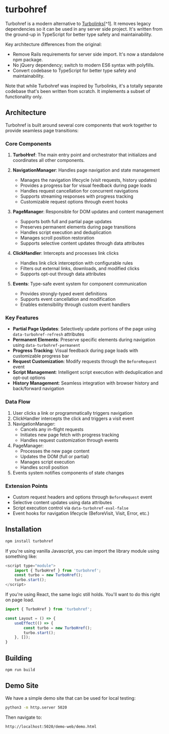 # turbohref

Turbohref is a modern alternative to [Turbolinks](https://github.com/turbolinks/turbolinks)[^1]. It removes legacy
dependencies so it can be used in any server side project. It's written from the ground-up in TypeScript for better type
safety and maintainability.

Key architecture differences from the original:
- Remove Rails requirements for server side import. It's now a standalone npm package.
- No jQuery dependency; switch to modern ES6 syntax with polyfills.
- Convert codebase to TypeScript for better type safety and maintainability.

Note that while Turbohref was inspired by Turbolinks, it's a totally separate codebase that's been written from scratch. It implements a subset of functionality only.

## Architecture

Turbohref is built around several core components that work together to provide seamless page transitions:

### Core Components

1. **TurboHref**: The main entry point and orchestrator that initializes and coordinates all other components.

2. **NavigationManager**: Handles page navigation and state management
   - Manages the navigation lifecycle (visit requests, history updates)
   - Provides a progress bar for visual feedback during page loads
   - Handles request cancellation for concurrent navigations
   - Supports streaming responses with progress tracking
   - Customizable request options through event hooks

3. **PageManager**: Responsible for DOM updates and content management
   - Supports both full and partial page updates
   - Preserves permanent elements during page transitions
   - Handles script execution and deduplication
   - Manages scroll position restoration
   - Supports selective content updates through data attributes

4. **ClickHandler**: Intercepts and processes link clicks
   - Handles link click interception with configurable rules
   - Filters out external links, downloads, and modified clicks
   - Supports opt-out through data attributes

5. **Events**: Type-safe event system for component communication
   - Provides strongly-typed event definitions
   - Supports event cancellation and modification
   - Enables extensibility through custom event handlers

### Key Features

- **Partial Page Updates**: Selectively update portions of the page using `data-turbohref-refresh` attributes
- **Permanent Elements**: Preserve specific elements during navigation using `data-turbohref-permanent`
- **Progress Tracking**: Visual feedback during page loads with customizable progress bar
- **Request Customization**: Modify requests through the `BeforeRequest` event
- **Script Management**: Intelligent script execution with deduplication and opt-out options
- **History Management**: Seamless integration with browser history and back/forward navigation

### Data Flow

1. User clicks a link or programmatically triggers navigation
2. ClickHandler intercepts the click and triggers a visit event
3. NavigationManager:
   - Cancels any in-flight requests
   - Initiates new page fetch with progress tracking
   - Handles request customization through events
4. PageManager:
   - Processes the new page content
   - Updates the DOM (full or partial)
   - Manages script execution
   - Handles scroll position
5. Events system notifies components of state changes

### Extension Points

- Custom request headers and options through `BeforeRequest` event
- Selective content updates using data attributes
- Script execution control via `data-turbohref-eval-false`
- Event hooks for navigation lifecycle (BeforeVisit, Visit, Error, etc.)

## Installation

```bash
npm install turbohref
```

If you're using vanilla Javascript, you can import the library module using something like:

```javascript
<script type="module">
    import { TurboHref } from 'turbohref';
    const turbo = new TurboHref();
    turbo.start();
</script>
```

If you're using React, the same logic still holds. You'll want to do this right on page load.

```jsx
import { TurboHref } from 'turbohref';

const Layout = () => {
    useEffect(() => {
        const turbo = new TurboHref();
        turbo.start();
    }, []);
}
```

## Building

```bash
npm run build
```

## Demo Site

We have a simple demo site that can be used for local testing:

```bash
python3 -m http.server 5020
```

Then navigate to:

```
http://localhost:5020/demo-web/demo.html
```
